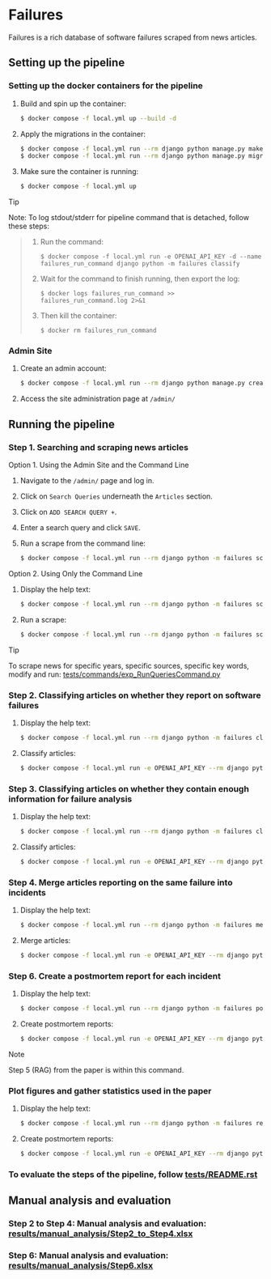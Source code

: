 # Failures

Failures is a rich database of software failures scraped from news articles.

## Setting up the pipeline

### Setting up the docker containers for the pipeline

1. Build and spin up the container:

    ```bash
    $ docker compose -f local.yml up --build -d
    ```

2. Apply the migrations in the container:

    ```bash
    $ docker compose -f local.yml run --rm django python manage.py makemigrations
    $ docker compose -f local.yml run --rm django python manage.py migrate
    ```

3. Make sure the container is running:

    ```bash
    $ docker compose -f local.yml up
    ```

> [!TIP]
Note: To log stdout/stderr for pipeline command that is detached, follow these steps:
>1. Run the command:
>
>        $ docker compose -f local.yml run -e OPENAI_API_KEY -d --name failures_run_command django python -m failures classify  
>2. Wait for the command to finish running, then export the log:
>
>        $ docker logs failures_run_command >> failures_run_command.log 2>&1
>3. Then kill the container:
>
>        $ docker rm failures_run_command


### Admin Site

1. Create an admin account:

    ```bash
    $ docker compose -f local.yml run --rm django python manage.py createsuperuser
    ```

2. Access the site administration page at `/admin/`

## Running the pipeline
### Step 1. Searching and scraping news articles 
Option 1. Using the Admin Site and the Command Line

   1. Navigate to the `/admin/` page and log in.

   2. Click on `Search Queries` underneath the `Articles` section.

   3. Click on `ADD SEARCH QUERY +`.

   4. Enter a search query and click `SAVE`.

   5. Run a scrape from the command line:

       ```bash
       $ docker compose -f local.yml run --rm django python -m failures scrape
       ```

Option 2. Using Only the Command Line

   1. Display the help text:

       ```bash
       $ docker compose -f local.yml run --rm django python -m failures scrape --help
       ```

   2. Run a scrape:

       ```bash
       $ docker compose -f local.yml run --rm django python -m failures scrape --keyword "keyword"
       ```

> [!TIP] 
>To scrape news for specific years, specific sources, specific key words, modify and run: [tests/commands/exp_RunQueriesCommand.py](tests/commands/exp_RunQueriesCommand.py)

### Step 2. Classifying articles on whether they report on software failures

1. Display the help text:

    ```bash
    $ docker compose -f local.yml run --rm django python -m failures classifyfailure --help
    ```

2. Classify articles:

    ```bash
    $ docker compose -f local.yml run -e OPENAI_API_KEY --rm django python -m failures classifyfailure
    ```

### Step 3. Classifying articles on whether they contain enough information for failure analysis

1. Display the help text:

    ```bash
    $ docker compose -f local.yml run --rm django python -m failures classifyanalyzable --help
    ```

2. Classify articles:

    ```bash
    $ docker compose -f local.yml run -e OPENAI_API_KEY --rm django python -m failures classifyanalyzable
    ```

### Step 4. Merge articles reporting on the same failure into incidents

1. Display the help text:

    ```bash
    $ docker compose -f local.yml run --rm django python -m failures merge --help
    ```

2. Merge articles:

    ```bash
    $ docker compose -f local.yml run -e OPENAI_API_KEY --rm django python -m failures merge
    ```

### Step 6. Create a postmortem report for each incident

1. Display the help text:

    ```bash
    $ docker compose -f local.yml run --rm django python -m failures postmortemincidentautovdb --help
    ```

2. Create postmortem reports:

    ```bash
    $ docker compose -f local.yml run -e OPENAI_API_KEY --rm django python -m failures postmortemincidentautovdb
    ```

> [!NOTE]
> Step 5 (RAG) from the paper is within this command.


### Plot figures and gather statistics used in the paper 

1. Display the help text:

    ```bash
    $ docker compose -f local.yml run --rm django python -m failures results --help
    ```

2. Create postmortem reports:

    ```bash
    $ docker compose -f local.yml run -e OPENAI_API_KEY --rm django python -m failures results
    ```

### To evaluate the steps of the pipeline, follow [tests/README.rst](tests/README.rst)

## Manual analysis and evaluation
### Step 2 to Step 4: Manual analysis and evaluation: [results/manual_analysis/Step2_to_Step4.xlsx](results/manual_analysis/Step2_to_Step4.xlsx)
### Step 6: Manual analysis and evaluation: [results/manual_analysis/Step6.xlsx](results/manual_analysis/Step6.xlsx)

